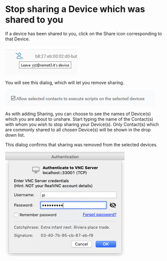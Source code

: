 # Stop sharing a Device which was shared to you

If a device has been shared to you, click on the Share icon corresponding to that Device.  

![](../../.gitbook/assets/image%20%2891%29.png)

You will see this dialog, which will let you remove sharing.

![](../../.gitbook/assets/image%20%28289%29.png)

As with adding Sharing, you can choose to see the names of Device\(s\) which you are about to unshare.  Start typing the name of the Contact\(s\) with whom you wish to stop sharing your Device\(s\).  Only Contact\(s\) which are commonly shared to all chosen Device\(s\) will be shown in the drop down list.

This dialog confirms that sharing was removed from the selected devices.

![](../../.gitbook/assets/image%20%28410%29.png)

